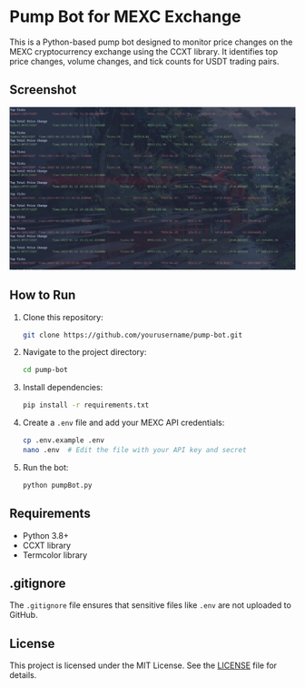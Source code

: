 # Pump Bot for MEXC Exchange

This is a Python-based pump bot designed to monitor price changes on the MEXC cryptocurrency exchange using the CCXT library. It identifies top price changes, volume changes, and tick counts for USDT trading pairs.

## Screenshot

![Screenshot](screenshots/screenshot1.png)

## How to Run

1. Clone this repository:
   ```bash
   git clone https://github.com/yourusername/pump-bot.git
   ```

2. Navigate to the project directory:
   ```bash
   cd pump-bot
   ```

3. Install dependencies:
   ```bash
   pip install -r requirements.txt
   ```

4. Create a `.env` file and add your MEXC API credentials:
   ```bash
   cp .env.example .env
   nano .env  # Edit the file with your API key and secret
   ```

5. Run the bot:
   ```bash
   python pumpBot.py
   ```

## Requirements

- Python 3.8+
- CCXT library
- Termcolor library

## .gitignore

The `.gitignore` file ensures that sensitive files like `.env` are not uploaded to GitHub.

## License

This project is licensed under the MIT License. See the [LICENSE](LICENSE) file for details.
